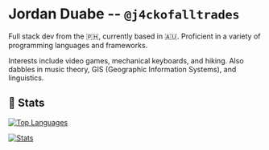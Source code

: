 # Jordan Duabe -- `@j4ckofalltrades`

Full stack dev from the :philippines:, currently based in :australia:. Proficient in a variety of programming languages and frameworks.

Interests include video games, mechanical keyboards, and hiking. Also dabbles in music theory, GIS (Geographic Information Systems), and linguistics.

## :1234: Stats

[![Top Languages](https://gh-stats-j4ckofalltrades.vercel.app/api/top-langs/?username=j4ckofalltrades&custom_title=Languages&layout=compact&hide=html,css,scss,javascript,vim%20script,makefile&theme=solarized-dark)](https://github.com/j4ckofalltrades/gh-stats)

[![Stats](https://gh-stats-j4ckofalltrades.vercel.app/api?username=j4ckofalltrades&show_icons=true&count_private=true&custom_title=GitHub%20Stats&theme=solarized-dark)](https://github.com/j4ckofalltrades/gh-stats)
